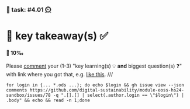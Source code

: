 ### 💪 task: #4.01 [⏲️](https://youtu.be/1gQJUjgCqrU)

# 🏢 key takeaway(s) ✅

#### 🏅 10‰

Please [comment](https://github.com/digital-sustainability/module-eoss-hs24-sandbox/issues/78) your (1-3) "key learning(s) 💡 **and** biggest question(s) ❓" with link where you got that, e.g. [like this](https://github.com/digital-sustainability/module-eoss-hs24-sandbox/blob/41c8856db1de1fdfa1e2e6e4452884b05b16bcfe/README.md?plain=1#L2).
///
```
for login in {... *.ods ...}; do echo $login && gh issue view --json comments https://github.com/digital-sustainability/module-eoss-hs24-sandbox/issues/78 -q ".[].[] | select(.author.login == \"$login\") | .body" && echo && read -n 1;done
```